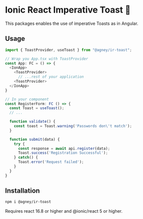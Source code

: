 <h1 align=left>Ionic React Imperative Toast 🥂</h1>

This packages enables the use of imperative Toasts as in Angular.

## Usage

```typescript
import { ToastProvider, useToast } from "@agney/ir-toast";

// Wrap you App.tsx with ToastProvider
const App: FC = () => {
  <IonApp>
    <ToastProvider>
      // ...rest of your application
    <ToastProvider>
  </IonApp>
}

// In your component 
const RegisterForm: FC () => {
  const Toast = useToast();
  // ...

  function validate() {
    const toast = Toast.warning('Passwords don\'t match');
  }

  function submit(data) {
    try {
      const response = await api.register(data);
      Toast.success('Registration Successful');
    } catch() {
      Toast.error('Request failed');
    }
  }
}
```

## Installation

```bash
npm i @agney/ir-toast
```
Requires react 16.8 or higher and @ionic/react 5 or higher.